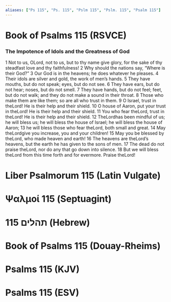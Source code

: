 ```yaml
---
aliases: ["Ps 115", "Ps. 115", "Pslm 115", "Pslm. 115", "Psalm 115"]
---
```



# Book of Psalms 115 (RSVCE)

### The Impotence of Idols and the Greatness of God
1 Not to us, OLord, not to us, but to thy name give glory, for the sake of thy steadfast love and thy faithfulness!
2 Why should the nations say, “Where is their God?”
3 Our God is in the heavens; he does whatever he pleases.
4 Their idols are silver and gold, the work of men’s hands.
5 They have mouths, but do not speak; eyes, but do not see.
6 They have ears, but do not hear; noses, but do not smell.
7 They have hands, but do not feel; feet, but do not walk; and they do not make a sound in their throat.
8 Those who make them are like them; so are all who trust in them.
9 O Israel, trust in theLord! He is their help and their shield.
10 O house of Aaron, put your trust in theLord! He is their help and their shield.
11 You who fear theLord, trust in theLord! He is their help and their shield.
12 TheLordhas been mindful of us; he will bless us; he will bless the house of Israel; he will bless the house of Aaron;
13 he will bless those who fear theLord, both small and great.
14 May theLordgive you increase, you and your children!
15 May you be blessed by theLord, who made heaven and earth!
16 The heavens are theLord’s heavens, but the earth he has given to the sons of men.
17 The dead do not praise theLord, nor do any that go down into silence.
18 But we will bless theLord from this time forth and for evermore. Praise theLord!


# Liber Psalmorum 115 (Latin Vulgate)


# Ψαλμοί 115 (Septuagint)


# 115 תהלים (Hebrew)


# Book of Psalms 115 (Douay-Rheims)


# Psalms 115 (KJV)


# Psalms 115 (ESV)

